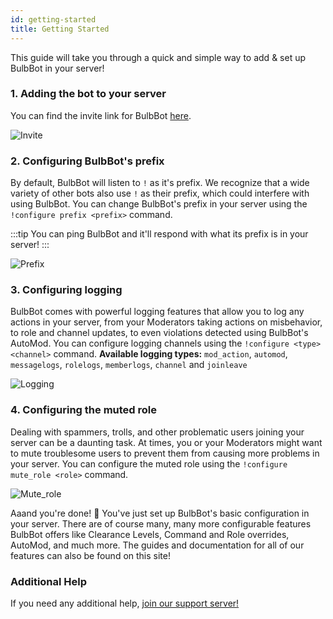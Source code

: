 ```yaml
---
id: getting-started
title: Getting Started
---
```


This guide will take you through a quick and simple way to add & set up BulbBot in your server!

### 1. Adding the bot to your server

You can find the invite link for BulbBot [here](https://discord.com/oauth2/authorize?client_id=755149065137815623&scope=bot&permissions=1573252311).

![Invite](https://cdn.klukcz.me/img/nvwwkIET.gif)

### 2. Configuring BulbBot's prefix

By default, BulbBot will listen to `!` as it's prefix. We recognize that a wide variety of other bots also use `!` as their prefix, which could interfere with using BulbBot. You can change BulbBot's prefix in your server using the `!configure prefix <prefix>` command.

:::tip
You can ping BulbBot and it'll respond with what its prefix is in your server!
:::

![Prefix](https://cdn.klukcz.me/img/BynPfK8e.gif)

### 3. Configuring logging

BulbBot comes with powerful logging features that allow you to log any actions in your server, from your Moderators taking actions on misbehavior, to role and channel updates, to even violations detected using BulbBot's AutoMod. You can configure logging channels using the `!configure <type> <channel>` command.
**Available logging types:** `mod_action`, `automod`, `messagelogs`, `rolelogs`, `memberlogs`, `channel` and `joinleave`

![Logging](https://cdn.klukcz.me/img/FfeLB0RD.gif)

### 4. Configuring the muted role

Dealing with spammers, trolls, and other problematic users joining your server can be a daunting task. At times, you or your Moderators might want to mute troublesome users to prevent them from causing more problems in your server. You can configure the muted role using the `!configure mute_role <role>` command.

![Mute_role](https://cdn.klukcz.me/img/lTxkFMM7.gif)

Aaand you're done! :tada: You've just set up BulbBot's basic configuration in your server. There are of course many, many more configurable features BulbBot offers like Clearance Levels, Command and Role overrides, AutoMod, and much more. The guides and documentation for all of our features can also be found on this site!

### Additional Help
If you need any additional help, [join our support server!](https://bulbbot.mrphilip.xyz/discord)
